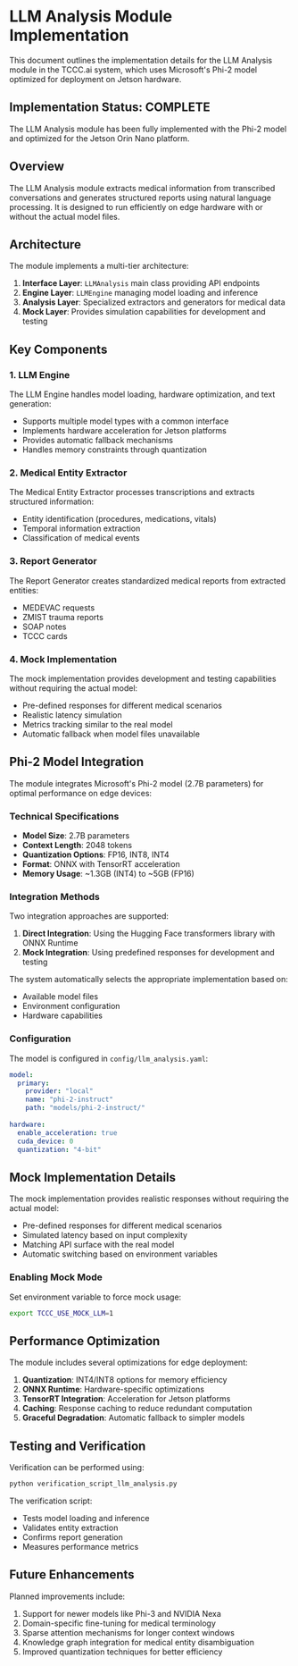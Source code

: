 # LLM Analysis Module Implementation

This document outlines the implementation details for the LLM Analysis module in the TCCC.ai system, which uses Microsoft's Phi-2 model optimized for deployment on Jetson hardware.

## Implementation Status: COMPLETE

The LLM Analysis module has been fully implemented with the Phi-2 model and optimized for the Jetson Orin Nano platform.

## Overview

The LLM Analysis module extracts medical information from transcribed conversations and generates structured reports using natural language processing. It is designed to run efficiently on edge hardware with or without the actual model files.

## Architecture

The module implements a multi-tier architecture:

1. **Interface Layer**: `LLMAnalysis` main class providing API endpoints
2. **Engine Layer**: `LLMEngine` managing model loading and inference
3. **Analysis Layer**: Specialized extractors and generators for medical data
4. **Mock Layer**: Provides simulation capabilities for development and testing

## Key Components

### 1. LLM Engine

The LLM Engine handles model loading, hardware optimization, and text generation:

- Supports multiple model types with a common interface
- Implements hardware acceleration for Jetson platforms
- Provides automatic fallback mechanisms
- Handles memory constraints through quantization

### 2. Medical Entity Extractor

The Medical Entity Extractor processes transcriptions and extracts structured information:

- Entity identification (procedures, medications, vitals)
- Temporal information extraction
- Classification of medical events

### 3. Report Generator

The Report Generator creates standardized medical reports from extracted entities:

- MEDEVAC requests
- ZMIST trauma reports
- SOAP notes
- TCCC cards

### 4. Mock Implementation

The mock implementation provides development and testing capabilities without requiring the actual model:

- Pre-defined responses for different medical scenarios
- Realistic latency simulation
- Metrics tracking similar to the real model
- Automatic fallback when model files unavailable

## Phi-2 Model Integration

The module integrates Microsoft's Phi-2 model (2.7B parameters) for optimal performance on edge devices:

### Technical Specifications

- **Model Size**: 2.7B parameters
- **Context Length**: 2048 tokens
- **Quantization Options**: FP16, INT8, INT4
- **Format**: ONNX with TensorRT acceleration
- **Memory Usage**: ~1.3GB (INT4) to ~5GB (FP16)

### Integration Methods

Two integration approaches are supported:

1. **Direct Integration**: Using the Hugging Face transformers library with ONNX Runtime
2. **Mock Integration**: Using predefined responses for development and testing

The system automatically selects the appropriate implementation based on:
- Available model files
- Environment configuration
- Hardware capabilities

### Configuration

The model is configured in `config/llm_analysis.yaml`:

```yaml
model:
  primary:
    provider: "local"
    name: "phi-2-instruct"
    path: "models/phi-2-instruct/"
    
hardware:
  enable_acceleration: true
  cuda_device: 0
  quantization: "4-bit"
```

## Mock Implementation Details

The mock implementation provides realistic responses without requiring the actual model:

- Pre-defined responses for different medical scenarios
- Simulated latency based on input complexity
- Matching API surface with the real model
- Automatic switching based on environment variables

### Enabling Mock Mode

Set environment variable to force mock usage:
```bash
export TCCC_USE_MOCK_LLM=1
```

## Performance Optimization

The module includes several optimizations for edge deployment:

1. **Quantization**: INT4/INT8 options for memory efficiency
2. **ONNX Runtime**: Hardware-specific optimizations
3. **TensorRT Integration**: Acceleration for Jetson platforms
4. **Caching**: Response caching to reduce redundant computation
5. **Graceful Degradation**: Automatic fallback to simpler models

## Testing and Verification

Verification can be performed using:

```bash
python verification_script_llm_analysis.py
```

The verification script:
- Tests model loading and inference
- Validates entity extraction
- Confirms report generation
- Measures performance metrics

## Future Enhancements

Planned improvements include:

1. Support for newer models like Phi-3 and NVIDIA Nexa
2. Domain-specific fine-tuning for medical terminology
3. Sparse attention mechanisms for longer context windows
4. Knowledge graph integration for medical entity disambiguation
5. Improved quantization techniques for better efficiency